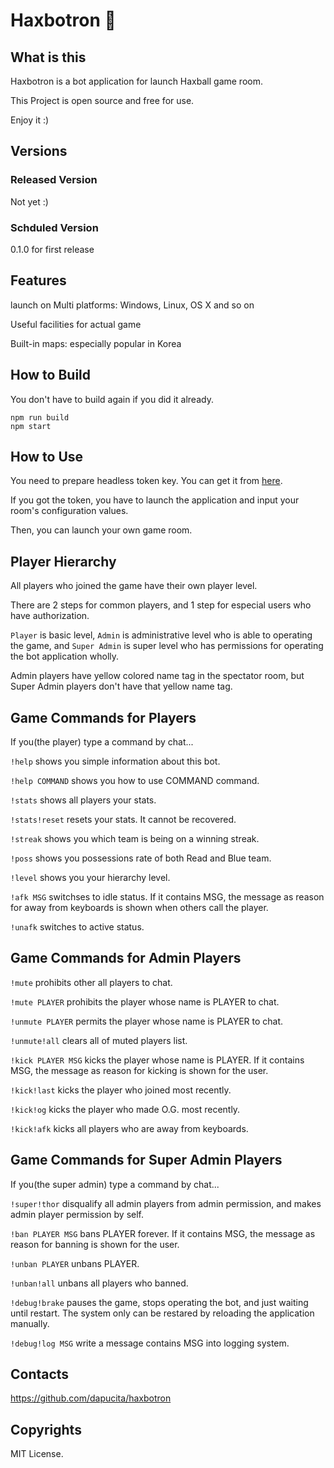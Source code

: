 # Haxbotron 🤖

## What is this
Haxbotron is a bot application for launch Haxball game room.

This Project is open source and free for use.

Enjoy it :)

## Versions
### Released Version
Not yet :)

### Schduled Version
0.1.0 for first release

## Features
launch on Multi platforms: Windows, Linux, OS X and so on

Useful facilities for actual game

Built-in maps: especially popular in Korea


## How to Build
You don't have to build again if you did it already.

```
npm run build
npm start
```

## How to Use
You need to prepare headless token key. You can get it from [here](https://www.haxball.com/headlesstoken).

If you got the token, you have to launch the application and input your room's configuration values.

Then, you can launch your own game room.

## Player Hierarchy

All players who joined the game have their own player level.

There are 2 steps for common players, and 1 step for especial users who have authorization.

`Player` is basic level, `Admin` is administrative level who is able to operating the game, and `Super Admin` is super level who has permissions for operating the bot application wholly.

Admin players have yellow colored name tag in the spectator room, but Super Admin players don't have that yellow name tag.

## Game Commands for Players
If you(the player) type a command by chat...

`!help` shows you simple information about this bot.

`!help COMMAND` shows you how to use COMMAND command.

`!stats` shows all players your stats.

`!stats!reset` resets your stats. It cannot be recovered.

`!streak` shows you which team is being on a winning streak.

`!poss` shows you possessions rate of both Read and Blue team.

`!level` shows you your hierarchy level.

`!afk MSG` switchses to idle status. If it contains MSG, the message as reason for away from keyboards is shown when others call the player.

`!unafk` switches to active status.

## Game Commands for Admin Players
`!mute` prohibits other all players to chat.

`!mute PLAYER` prohibits the player whose name is PLAYER to chat.

`!unmute PLAYER` permits the player whose name is PLAYER to chat.

`!unmute!all` clears all of muted players list.

`!kick PLAYER MSG` kicks the player whose name is PLAYER. If it contains MSG, the message as reason for kicking is shown for the user.

`!kick!last` kicks the player who joined most recently.

`!kick!og` kicks the player who made O.G. most recently.

`!kick!afk` kicks all players who are away from keyboards.

## Game Commands for Super Admin Players

If you(the super admin) type a command by chat...

`!super!thor` disqualify all admin players from admin permission, and makes admin player permission by self.

`!ban PLAYER MSG` bans PLAYER forever. If it contains MSG, the message as reason for banning is shown for the user.

`!unban PLAYER` unbans PLAYER.

`!unban!all` unbans all players who banned.

`!debug!brake` pauses the game, stops operating the bot, and just waiting until restart. The system only can be restared by reloading the application manually.

`!debug!log MSG` write a message contains MSG into logging system.

## Contacts
https://github.com/dapucita/haxbotron

## Copyrights
MIT License.